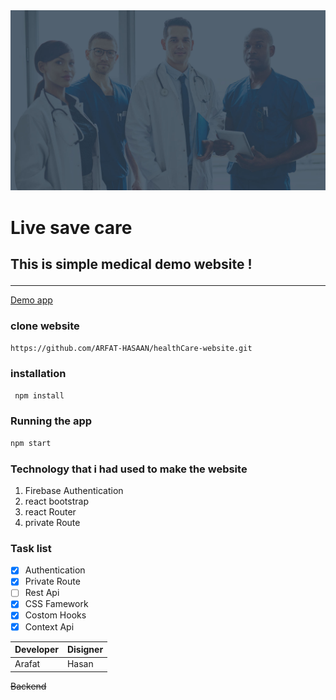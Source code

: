 <!-- genaret redmi -->

<img alt="Doct" src="./src/Images/BannerImg/doc.jpg" />

# Live save care

## <p> This is simple medical demo website ! </p>

---

[Demo app](https://stoic-beaver-e12537.netlify.app/)

### clone website

`https://github.com/ARFAT-HASAAN/healthCare-website.git `

### installation

```js
 npm install
```

### Running the app

```js
npm start
```

### Technology that i had used to make the website

1. Firebase Authentication
2. react bootstrap
3. react Router
4. private Route

### Task list

- [x] Authentication
- [x] Private Route
- [ ] Rest Api
- [x] CSS Famework
- [x] Costom Hooks
- [x] Context Api

| Developer | Disigner |
| --------- | -------- |
| Arafat    | Hasan    |

~~Backend~~
